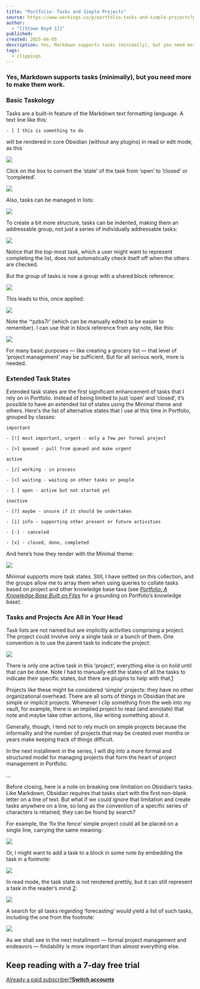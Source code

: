 ```yaml
---
title: "Portfolio: Tasks and Simple Projects"
source: https://www.workings.co/p/portfolio-tasks-and-simple-projects?publication_id=375885&post_id=160528342&isFreemail=true&r=7br8e&triedRedirect=true
author:
  - "[[Stowe Boyd 1]]"
published: 
created: 2025-04-05
description: Yes, Markdown supports tasks (minimally), but you need more to make them work.
tags:
  - clippings
---
```

### Yes, Markdown supports tasks (minimally), but you need more to make them work.

### Basic Taskology

Tasks are a built-in feature of the Markdown text formatting language. A text line like this:

`- [ ] this is something to do`

will be rendered in core Obsidian (without any plugins) in read or edit mode, as this

![](https://substackcdn.com/image/fetch/w_1456,c_limit,f_auto,q_auto:good,fl_progressive:steep/https%3A%2F%2Fsubstack-post-media.s3.amazonaws.com%2Fpublic%2Fimages%2F08661c05-34df-44f6-b548-b440ddf0b3fb_799x76.png)

Click on the box to convert the ‘state’ of the task from ‘open’ to ‘closed’ or ‘completed’.

![](https://substackcdn.com/image/fetch/w_1456,c_limit,f_auto,q_auto:good,fl_progressive:steep/https%3A%2F%2Fsubstack-post-media.s3.amazonaws.com%2Fpublic%2Fimages%2F21cb57c1-e83e-41c6-b3a8-a2dbc788ca0c_778x89.png)

Also, tasks can be managed in lists:

![](https://substackcdn.com/image/fetch/w_1456,c_limit,f_auto,q_auto:good,fl_progressive:steep/https%3A%2F%2Fsubstack-post-media.s3.amazonaws.com%2Fpublic%2Fimages%2F4dfa8378-2392-4fd1-bc17-eb2ea563566f_795x162.png)

To create a bit more structure, tasks can be indented, making them an addressable group, not just a series of individually addressable tasks:

![](https://substackcdn.com/image/fetch/w_1456,c_limit,f_auto,q_auto:good,fl_progressive:steep/https%3A%2F%2Fsubstack-post-media.s3.amazonaws.com%2Fpublic%2Fimages%2F29f6eae3-2d0b-41fb-9cd5-f43f2eca7940_798x177.png)

Notice that the top-most task, which a user might want to represent completing the list, does not automatically check itself off when the others are checked.

But the group of tasks is now a group with a shared block reference:

![](https://substackcdn.com/image/fetch/w_1456,c_limit,f_auto,q_auto:good,fl_progressive:steep/https%3A%2F%2Fsubstack-post-media.s3.amazonaws.com%2Fpublic%2Fimages%2Fe6f69723-7716-4ce5-a260-ec1c7edc3bdc_809x529.png)

This leads to this, once applied:

![](https://substackcdn.com/image/fetch/w_1456,c_limit,f_auto,q_auto:good,fl_progressive:steep/https%3A%2F%2Fsubstack-post-media.s3.amazonaws.com%2Fpublic%2Fimages%2F5aa1fa24-8676-4383-abab-31fffbc8fed3_820x190.png)

Note the ‘^pzbs7r’ (which can be manually edited to be easier to remember). I can use that in block reference from any note, like this:

![](https://substackcdn.com/image/fetch/w_1456,c_limit,f_auto,q_auto:good,fl_progressive:steep/https%3A%2F%2Fsubstack-post-media.s3.amazonaws.com%2Fpublic%2Fimages%2F01a3a707-9d85-43b2-810d-3ac2ae327507_846x201.png)

For many basic purposes — like creating a grocery list — that level of ‘project management’ may be sufficient. But for all serious work, more is needed.

### Extended Task States

Extended task states are the first significant enhancement of tasks that I rely on in Portfolio. Instead of being limited to just ‘open’ and ‘closed’, it’s possible to have an extended list of states using the Minimal theme and others. Here's the list of alternative states that I use at this time in Portfolio, grouped by classes:

`important`

`- [!] most important, urgent - only a few per formal project `

`- [>] queued - pull from queued and make urgent`

`active`

`- [/] working - in process`

`- [<] waiting - waiting on other tasks or people`

`- [ ] open - active but not started yet`

`inactive`

`- [?] maybe - unsure if it should be undertaken`

`- [i] info - supporting other present or future activities`

`- [-] - canceled `

`- [x] - closed, done, completed`

And here’s how they render with the Minimal theme:

![](https://substackcdn.com/image/fetch/w_1456,c_limit,f_auto,q_auto:good,fl_progressive:steep/https%3A%2F%2Fsubstack-post-media.s3.amazonaws.com%2Fpublic%2Fimages%2F401d04f7-9d3f-43e6-856d-fe2e64c83a20_834x719.png)

Minimal supports more task states. Still, I have settled on this collection, and the groups allow me to array them when using queries to collate tasks based on project and other knowledge base taxa (see *[Portfolio: A Knowledge Base Built on Files](https://www.workings.co/p/portfolio-a-knowledge-base-built)* for a grounding on Portfolio’s knowledge base).

### Tasks and Projects Are All in Your Head

Task lists are not named but are implicitly activities comprising a project. The project could involve only a single task or a bunch of them. One convention is to use the parent task to indicate the project:

![](https://substackcdn.com/image/fetch/w_1456,c_limit,f_auto,q_auto:good,fl_progressive:steep/https%3A%2F%2Fsubstack-post-media.s3.amazonaws.com%2Fpublic%2Fimages%2F90c56f44-f95e-40ad-9295-766534d8bd32_856x212.png)

There is only one active task in this ‘project’; everything else is on hold until that can be done. Note I had to manually edit the states of all the tasks to indicate their specific states, but there are plugins to help with that.[1](https://www.workings.co/p/portfolio-tasks-and-simple-projects?publication_id=375885&post_id=160528342&isFreemail=true&r=7br8e&triedRedirect=true#footnote-1-160528342)

Projects like these might be considered ‘simple’ projects: they have no other organizational overhead. There are all sorts of things in Obsidian that are simple or implicit projects. Whenever I clip something from the web into my vault, for example, there is an implied project to read (and annotate) that note and maybe take other actions, like writing something about it.

Generally, though, I tend not to rely much on simple projects because the informality and the number of projects that may be created over months or years make keeping track of things difficult.

In the next installment in the series, I will dig into a more formal and structured model for managing projects that form the heart of project management in Portfolio.

…

Before closing, here is a note on breaking one limitation on Obsidian’s tasks. Like Markdown, Obsidian requires that tasks start with the first non-blank letter on a line of text. But what if we could ignore that limitation and create tasks anywhere on a line, so long as the convention of a specific series of characters is retained, they can be found by search?

For example, the ‘fix the fence’ simple project could all be placed on a single line, carrying the same meaning:

![](https://substackcdn.com/image/fetch/w_1456,c_limit,f_auto,q_auto:good,fl_progressive:steep/https%3A%2F%2Fsubstack-post-media.s3.amazonaws.com%2Fpublic%2Fimages%2F6cbf360d-8c46-48e2-b89a-1cff6e9422ec_874x130.png)

Or, I might want to add a task to a block in some note by embedding the task in a footnote:

![](https://substackcdn.com/image/fetch/w_1456,c_limit,f_auto,q_auto:good,fl_progressive:steep/https%3A%2F%2Fsubstack-post-media.s3.amazonaws.com%2Fpublic%2Fimages%2Fea6aafd0-61a5-4cdd-afcf-b06e316f8e05_879x214.png)

In read mode, the task state is not rendered prettily, but it can still represent a task in the reader’s mind [2](https://www.workings.co/p/portfolio-tasks-and-simple-projects?publication_id=375885&post_id=160528342&isFreemail=true&r=7br8e&triedRedirect=true#footnote-2-160528342):

![](https://substackcdn.com/image/fetch/w_1456,c_limit,f_auto,q_auto:good,fl_progressive:steep/https%3A%2F%2Fsubstack-post-media.s3.amazonaws.com%2Fpublic%2Fimages%2F4488ef89-ff2a-459a-9f09-8e6910b42c23_881x266.png)

A search for all tasks regarding ‘forecasting’ would yield a list of such tasks, including the one from the footnote:

![](https://substackcdn.com/image/fetch/w_1456,c_limit,f_auto,q_auto:good,fl_progressive:steep/https%3A%2F%2Fsubstack-post-media.s3.amazonaws.com%2Fpublic%2Fimages%2Fa9ad7b45-bf0e-445a-aaa2-96ad8034fff4_899x553.png)

As we shall see in the next installment — formal project management and endeavors — findability is more important than almost everything else.

## Keep reading with a 7-day free trial

[Already a paid subscriber?**Switch accounts**](https://substack.com/sign-in?redirect=%2Fp%2Fportfolio-tasks-and-simple-projects%3Fpublication_id%3D375885%26post_id%3D160528342%26isFreemail%3Dtrue%26r%3D7br8e%26triedRedirect%3Dtrue&for_pub=workings&change_user=true)